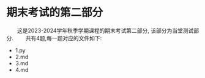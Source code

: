 # 期末考试的第二部分  
&emsp;&emsp;这是2023-2024学年秋季学期课程的期末考试第二部分, 该部分为当堂测试部分.
&emsp;&emsp;共有4题,每一题对应的文件如下:
- 1.py
- 2.md
- 3.md
- 4.md
